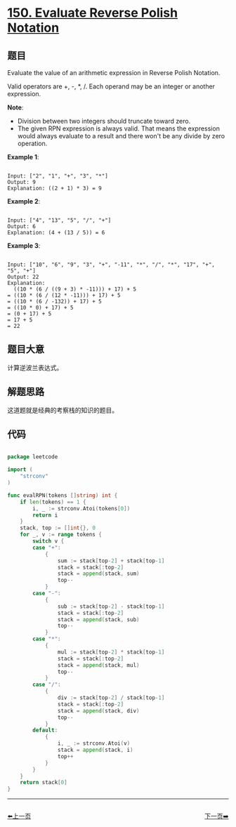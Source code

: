 # [150. Evaluate Reverse Polish Notation](https://leetcode.com/problems/evaluate-reverse-polish-notation/)

## 题目

Evaluate the value of an arithmetic expression in Reverse Polish Notation.

Valid operators are +, -, *, /. Each operand may be an integer or another expression.

**Note**:

- Division between two integers should truncate toward zero.
- The given RPN expression is always valid. That means the expression would always evaluate to a result and there won't be any divide by zero operation.

**Example 1**:

```

Input: ["2", "1", "+", "3", "*"]
Output: 9
Explanation: ((2 + 1) * 3) = 9

```

**Example 2**:

```

Input: ["4", "13", "5", "/", "+"]
Output: 6
Explanation: (4 + (13 / 5)) = 6

```
**Example 3**:

```

Input: ["10", "6", "9", "3", "+", "-11", "*", "/", "*", "17", "+", "5", "+"]
Output: 22
Explanation: 
  ((10 * (6 / ((9 + 3) * -11))) + 17) + 5
= ((10 * (6 / (12 * -11))) + 17) + 5
= ((10 * (6 / -132)) + 17) + 5
= ((10 * 0) + 17) + 5
= (0 + 17) + 5
= 17 + 5
= 22

```

## 题目大意

计算逆波兰表达式。

## 解题思路

这道题就是经典的考察栈的知识的题目。

## 代码

```go

package leetcode

import (
	"strconv"
)

func evalRPN(tokens []string) int {
	if len(tokens) == 1 {
		i, _ := strconv.Atoi(tokens[0])
		return i
	}
	stack, top := []int{}, 0
	for _, v := range tokens {
		switch v {
		case "+":
			{
				sum := stack[top-2] + stack[top-1]
				stack = stack[:top-2]
				stack = append(stack, sum)
				top--
			}
		case "-":
			{
				sub := stack[top-2] - stack[top-1]
				stack = stack[:top-2]
				stack = append(stack, sub)
				top--
			}
		case "*":
			{
				mul := stack[top-2] * stack[top-1]
				stack = stack[:top-2]
				stack = append(stack, mul)
				top--
			}
		case "/":
			{
				div := stack[top-2] / stack[top-1]
				stack = stack[:top-2]
				stack = append(stack, div)
				top--
			}
		default:
			{
				i, _ := strconv.Atoi(v)
				stack = append(stack, i)
				top++
			}
		}
	}
	return stack[0]
}

```


----------------------------------------------
<div style="display: flex;justify-content: space-between;align-items: center;">
<p><a href="https://books.halfrost.com/leetcode/ChapterFour/0100~0199/0148.Sort-List/">⬅️上一页</a></p>
<p><a href="https://books.halfrost.com/leetcode/ChapterFour/0100~0199/0151.Reverse-Words-in-a-String/">下一页➡️</a></p>
</div>
